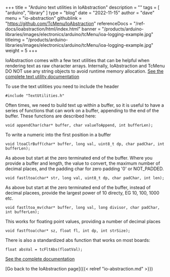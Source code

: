 +++
title = "Arduino text utilities in IoAbstraction"
description = ""
tags = [ "arduino", "library" ]
type = "blog"
date = "2022-11-15"
author =  "dave"
menu = "io-abstraction"
githublink = "https://github.com/TcMenu/IoAbstraction"
referenceDocs = "/ref-docs/ioabstraction/html/index.html"
banner = "/products/arduino-libraries/images/electronics/arduino/tcMenu/ioa-logging-example.jpg"
titleimg = "/products/arduino-libraries/images/electronics/arduino/tcMenu/ioa-logging-example.jpg"
weight = 5
+++

IoAbstraction comes with a few text utilities that can be helpful when rendering text as raw character arrays. Internally, IoAbstraction and TcMenu DO NOT use any string objects to avoid runtime memory allocation. [See the complete text utility documentation](https://www.thecoderscorner.com/ref-docs/ioabstraction/html/_text_utilities_8h.html)

To use the text utilities you need to include the header

    #include "TextUtilities.h"

Often times, we need to build text up within a buffer, so it is useful to have a series of functions that can work on a buffer, appending to the end of the buffer. These functions are described here:

    void appendChar(char* buffer, char valueToAppend, int bufferLen);

To write a numeric into the first position in a buffer

    void ltoaClrBuff(char* buffer, long val, uint8_t dp, char padChar, int bufferLen);

As above but start at the zero terminated end of the buffer. Where you provide a buffer and length, the value to convert, the maximum number of decimal places, and the padding char for zero padding '0' or NOT_PADDED.

    void fastltoa(char* str, long val, uint8_t dp, char padChar, int len);

As above but start at the zero terminated end of the buffer, instead of decimal placees, provide the largest power of 10 directy, EG 10, 100, 1000 etc.

    void fastltoa_mv(char* buffer, long val, long divisor, char padChar, int bufferLen);

This works for floating point values, providing a number of decimal places 

    void fastftoa(char* sz, float fl, int dp, int strSize);

There is also a standardized abs function that works on most boards:

    float absVal = tcFltAbs(floatVal);

[See the complete documentation](https://www.thecoderscorner.com/ref-docs/ioabstraction/html/_text_utilities_8h.html)

[Go back to the IoAbstraction page]({{< relref "io-abstraction.md" >}})

